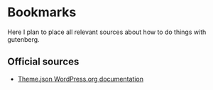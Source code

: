 # Bookmarks
Here I plan to place all relevant sources about how to do things with gutenberg.

## Official sources
* [Theme.json WordPress.org documentation](https://developer.wordpress.org/themes/advanced-topics/theme-json/)